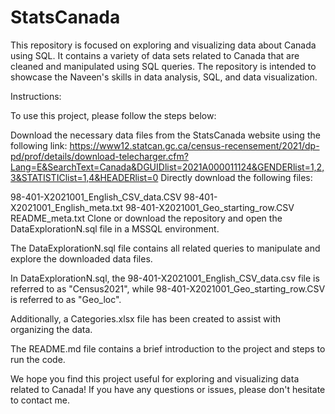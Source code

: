 # StatsCanada
This repository is focused on exploring and visualizing data about Canada using SQL. It contains a variety of data sets related to Canada that are cleaned and manipulated using SQL queries. The repository is intended to showcase the Naveen's skills in data analysis, SQL, and data visualization.

Instructions:

To use this project, please follow the steps below:

Download the necessary data files from the StatsCanada website using the following link:
https://www12.statcan.gc.ca/census-recensement/2021/dp-pd/prof/details/download-telecharger.cfm?Lang=E&SearchText=Canada&DGUIDlist=2021A000011124&GENDERlist=1,2,3&STATISTIClist=1,4&HEADERlist=0
Directly download the following files:

98-401-X2021001_English_CSV_data.CSV
98-401-X2021001_English_meta.txt
98-401-X2021001_Geo_starting_row.CSV
README_meta.txt
Clone or download the repository and open the DataExplorationN.sql file in a MSSQL environment.

The DataExplorationN.sql file contains all related queries to manipulate and explore the downloaded data files.

In DataExplorationN.sql, the 98-401-X2021001_English_CSV_data.csv file is referred to as "Census2021", while 98-401-X2021001_Geo_starting_row.CSV is referred to as "Geo_loc".

Additionally, a Categories.xlsx file has been created to assist with organizing the data.

The README.md file contains a brief introduction to the project and steps to run the code.

We hope you find this project useful for exploring and visualizing data related to Canada! If you have any questions or issues, please don't hesitate to contact me.
